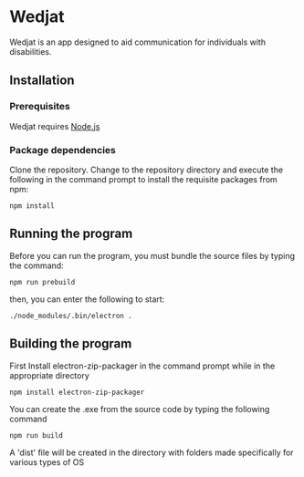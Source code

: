 # Wedjat

Wedjat is an app designed to aid communication for individuals with disabilities.

## Installation

### Prerequisites

Wedjat requires [Node.js](http://nodejs.org/)

### Package dependencies

Clone the repository. Change to the repository directory and execute the following in the command prompt to install the requisite packages from npm:

```
npm install
```

## Running the program

Before you can run the program, you must bundle the source files by typing the command:
```
npm run prebuild
```

then, you can enter the following to start:

```
./node_modules/.bin/electron .
```
## Building the program

First Install electron-zip-packager in the command prompt while in the appropriate directory
```
npm install electron-zip-packager
```
You can create the .exe from the source code by typing the following command
```
npm run build
```

A 'dist' file will be created in the directory with folders made specifically for various types of OS

